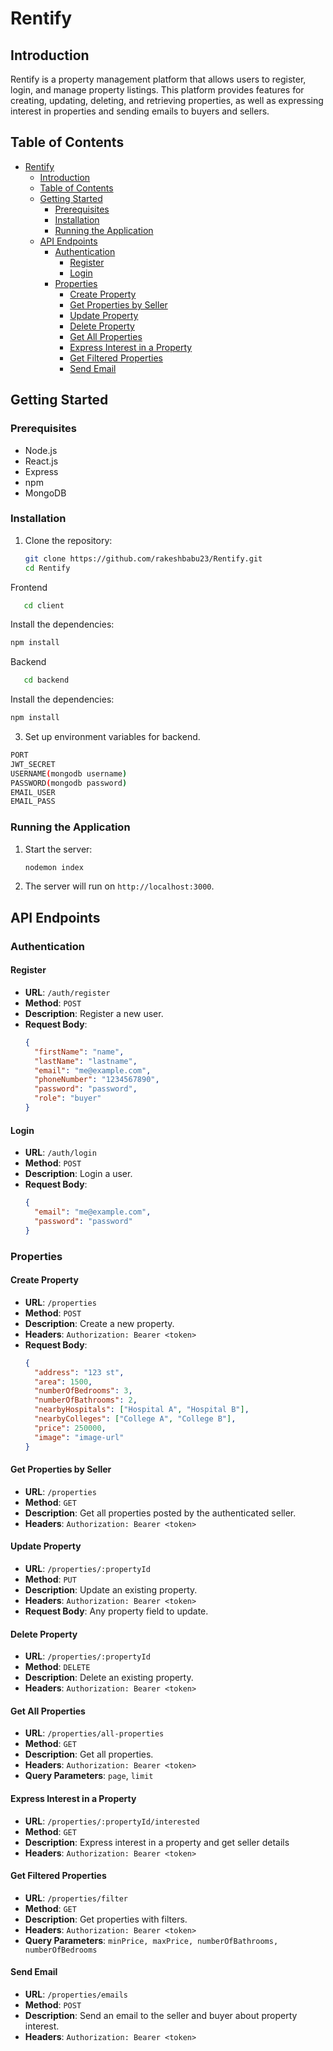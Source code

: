 # Rentify

## Introduction

Rentify is a property management platform that allows users to register, login, and manage property listings. This platform provides features for creating, updating, deleting, and retrieving properties, as well as expressing interest in properties and sending emails to buyers and sellers.

## Table of Contents

- [Rentify](#rentify-api)
  - [Introduction](#introduction)
  - [Table of Contents](#table-of-contents)
  - [Getting Started](#getting-started)
    - [Prerequisites](#prerequisites)
    - [Installation](#installation)
    - [Running the Application](#running-the-application)
  - [API Endpoints](#api-endpoints)
    - [Authentication](#authentication)
      - [Register](#register)
      - [Login](#login)
    - [Properties](#properties)
      - [Create Property](#create-property)
      - [Get Properties by Seller](#get-properties-by-seller)
      - [Update Property](#update-property)
      - [Delete Property](#delete-property)
      - [Get All Properties](#get-all-properties)
      - [Express Interest in a Property](#express-interest-in-a-property)
      - [Get Filtered Properties](#get-filtered-properties)
      - [Send Email](#send-email)


## Getting Started

### Prerequisites

- Node.js
- React.js
- Express
- npm
- MongoDB

### Installation

1. Clone the repository:
   ```sh
   git clone https://github.com/rakeshbabu23/Rentify.git
   cd Rentify
   ```
Frontend
```sh
   cd client
   ```
 Install the dependencies:
   ```sh
   npm install
   ```
Backend
```sh
   cd backend
   ```
 Install the dependencies:
   ```sh
   npm install
   ```

3. Set up environment variables for backend.
 ```sh
PORT
JWT_SECRET
USERNAME(mongodb username)
PASSWORD(mongodb password)
EMAIL_USER
EMAIL_PASS
   ```
### Running the Application

1. Start the server:
   ```sh
   nodemon index
   ```

2. The server will run on `http://localhost:3000`.

## API Endpoints

### Authentication

#### Register

- **URL**: `/auth/register`
- **Method**: `POST`
- **Description**: Register a new user.
- **Request Body**:
  ```json
  {
    "firstName": "name",
    "lastName": "lastname",
    "email": "me@example.com",
    "phoneNumber": "1234567890",
    "password": "password",
    "role": "buyer"
  }
  ```
#### Login

- **URL**: `/auth/login`
- **Method**: `POST`
- **Description**: Login a user.
- **Request Body**:
  ```json
  {
    "email": "me@example.com",
    "password": "password"
  }
  ```

### Properties

#### Create Property

- **URL**: `/properties`
- **Method**: `POST`
- **Description**: Create a new property.
- **Headers**: `Authorization: Bearer <token>`
- **Request Body**:
  ```json
  {
    "address": "123 st",
    "area": 1500,
    "numberOfBedrooms": 3,
    "numberOfBathrooms": 2,
    "nearbyHospitals": ["Hospital A", "Hospital B"],
    "nearbyColleges": ["College A", "College B"],
    "price": 250000,
    "image": "image-url"
  }
  ```

#### Get Properties by Seller

- **URL**: `/properties`
- **Method**: `GET`
- **Description**: Get all properties posted by the authenticated seller.
- **Headers**: `Authorization: Bearer <token>`

#### Update Property

- **URL**: `/properties/:propertyId`
- **Method**: `PUT`
- **Description**: Update an existing property.
- **Headers**: `Authorization: Bearer <token>`
- **Request Body**: Any property field to update.

#### Delete Property

- **URL**: `/properties/:propertyId`
- **Method**: `DELETE`
- **Description**: Delete an existing property.
- **Headers**: `Authorization: Bearer <token>`

#### Get All Properties

- **URL**: `/properties/all-properties`
- **Method**: `GET`
- **Description**: Get all properties.
- **Headers**: `Authorization: Bearer <token>`
- **Query Parameters**: `page`, `limit`

#### Express Interest in a Property

- **URL**:  `/properties/:propertyId/interested`
- **Method**: `GET`
- **Description**: Express interest in a property and get seller details
- **Headers**: `Authorization: Bearer <token>`

#### Get Filtered Properties

- **URL**:  `/properties/filter`
- **Method**: `GET`
- **Description**: Get properties with filters.
- **Headers**: `Authorization: Bearer <token>`
- **Query Parameters**: `minPrice, maxPrice, numberOfBathrooms, numberOfBedrooms`

#### Send Email

- **URL**:  `/properties/emails`
- **Method**: `POST`
- **Description**: Send an email to the seller and buyer about property interest.
- **Headers**: `Authorization: Bearer <token>`
